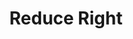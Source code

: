 ---
types: "word"

title: "Reduce Right"

categories: ['']

tags: ['Reduce', 'Right']

arabic: ['يسند الكلمة إلى اليسار']

publishers: ['خوارزميات الذكاء الاصطناعي في تحليل النص العربي']

types: "word"

slug: ""
---